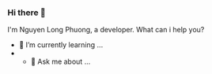 ### Hi there 👋
I'm Nguyen Long Phuong, a developer.
What can i help you?
- 🌱 I’m currently learning ...
- - 💬 Ask me about ...
<!--
**phuongnl206195/phuongnl206195** is a ✨ _special_ ✨ repository because its `README.md` (this file) appears on your GitHub profile.

Here are some ideas to get you started:

- 🔭 I’m currently working on ...
- 🌱 I’m currently learning ...
- 👯 I’m looking to collaborate on ...
- 🤔 I’m looking for help with ...
- 💬 Ask me about ...
- 📫 How to reach me: ...
- 😄 Pronouns: ...
- ⚡ Fun fact: ...
-->
